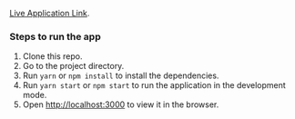 [Live Application Link](https://resume-database-shahrukh.netlify.app/).

### Steps to run the app

1. Clone this repo.
2. Go to the project directory.
3. Run `yarn` or `npm install` to install the dependencies.
4. Run `yarn start` or `npm start` to run the application in the development mode.
5. Open [http://localhost:3000](http://localhost:3000) to view it in the browser.

